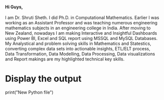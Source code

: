 #### Hi Guys,
I am Dr. Shruti Sheth. I did Ph.D. in Computational Mathematics. Earlier I was working as an Assistant Professor and was teaching numerous engineering mathematics subjects in an engineering college in India. After moving to New Zealand, nowadays I am making Interactive and Insightful Dashboards using Power BI, Excel and SQL report using MSSQL and MySQL Databases. My Analystical and problem solving skills in Mathematics and Statestics, converting complex data sets into actionable insights, ETL/ELT process, Data Transformation, Data Modelling, Data Processing, Data visualizations and Report makings are my highlighted technical key skills.  

# Display the output
print("New Python file")

<!--
**Shruti1115/Shruti1115** is a ✨ _special_ ✨ repository because its `README.md` (this file) appears on your GitHub profile.

Here are some ideas to get you started:

- 🔭 I’m currently working on ...
- 🌱 I’m currently learning ...
- 👯 I’m looking to collaborate on ...
- 🤔 I’m looking for help with ...
- 💬 Ask me about ...
- 📫 How to reach me: ...
- 😄 Pronouns: ...
- ⚡ Fun fact: ...
-->
